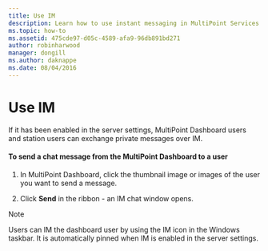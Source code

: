 ```yaml
---
title: Use IM
description: Learn how to use instant messaging in MultiPoint Services
ms.topic: how-to
ms.assetid: 475cde97-d05c-4589-afa9-96db891bd271
author: robinharwood
manager: dongill
ms.author: daknappe
ms.date: 08/04/2016
---
```

# Use IM
If it has been enabled in the server settings, MultiPoint Dashboard users and station users can exchange private messages over IM.

#### To send a chat message from the MultiPoint Dashboard to a user

1.  In MultiPoint Dashboard, click the thumbnail image or images of the user you want to send a message.

2.  Click **Send** in the ribbon - an IM chat window opens.

> [!NOTE]
> Users can IM the dashboard user by using the IM icon in the Windows taskbar. It is automatically pinned when IM is enabled in the server settings.

